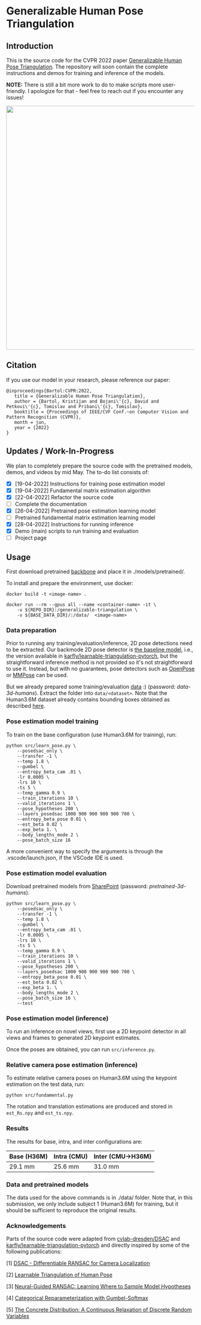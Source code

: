 # Generalizable Human Pose Triangulation

## Introduction

This is the source code for the CVPR 2022 paper [Generalizable Human Pose Triangulation](https://arxiv.org/abs/2110.00280).
The repository will soon contain the complete instructions and demos for training and inference of
the models. 

**NOTE:** There is still a bit more work to do to make scripts more user-friendly. I apologize for that - feel free to reach
out if you encounter any issues!

<img src="https://github.com/kristijanbartol/general-humans/blob/main/assets/transfer-learning-fig.png" width="650">

## Citation

If you use our model in your research, please reference our paper:

```
@inproceedings{Bartol:CVPR:2022,
   title = {Generalizable Human Pose Triangulation},
   author = {Bartol, Kristijan and Bojani\'{c}, David and Petkovi\'{c}, Tomislav and Pribani\'{c}, Tomislav},
   booktitle = {Proceedings of IEEE/CVF Conf.~on Computer Vision and Pattern Recognition (CVPR)},
   month = jun,
   year = {2022}
}
```

## Updates / Work-In-Progress

We plan to completely prepare the source code with the pretrained models, demos, and videos by mid May. The to-do list consists of:

- [X] [19-04-2022] Instructions for training pose estimation model
- [X] [19-04-2022] Fundamental matrix estimation algorithm
- [X] [22-04-2022] Refactor the source code
- [ ] Complete the documentation
- [X] [26-04-2022] Pretrained pose estimation learning model
- [ ] Pretrained fundamental matrix estimation learning model
- [X] [28-04-2022] Instructions for running inference
- [X] Demo (main) scripts to run training and evaluation
- [ ] Project page

## Usage

First download pretrained [backbone](https://github.com/karfly/learnable-triangulation-pytorch#model-zoo) and place it in ./models/pretrained/.

To install and prepare the environment, use docker:

```
docker build -t <image-name> .

docker run --rm --gpus all --name <container-name> -it \
	-v ${REPO_DIR}:/generalizable-triangulation \
	-v ${BASE_DATA_DIR}/:/data/  <image-name>
```

### Data preparation

Prior to running any training/evaluation/inference, 2D pose detections need to be extracted. Our backmode 2D pose detector is [the baseline model](https://github.com/microsoft/human-pose-estimation.pytorch), i.e., the version available in [karfly/learnable-triangulation-pytorch](https://github.com/karfly/learnable-triangulation-pytorch#model-zoo), but the straightforward inference method is not provided so it's not straightforward to use it. Instead, but with no guarantees, pose detectors such as [OpenPose](https://github.com/CMU-Perceptual-Computing-Lab/openpose) or [MMPose](https://github.com/open-mmlab/mmpose) can be used.

But we already prepared some training/evaluation [data](https://ferhr-my.sharepoint.com/:f:/g/personal/kbartol_fer_hr/Elo0eBbuQqhDmMYCypM5W3gBCYdxHiXIeavJ6lvzGzGMfg?e=BmXjV7) :) (password: _data-3d-humans_). Extract the folder into `data/<dataset>`. Note that the Human3.6M dataset already contains bounding boxes obtained as described [here](https://github.com/karfly/learnable-triangulation-pytorch/tree/master/mvn/datasets/human36m_preprocessing).

### Pose estimation model training

To train on the base configuration (use Human3.6M for training), run:

```
python src/learn_pose.py \
	--posedsac_only \
	--transfer -1 \
	--temp 1.8 \
	--gumbel \
	--entropy_beta_cam .01 \
	-lr 0.0005 \
	-lrs 10 \
	-ts 5 \
	--temp_gamma 0.9 \
	--train_iterations 10 \
	--valid_iterations 1 \
	--pose_hypotheses 200 \
	--layers_posedsac 1000 900 900 900 900 700 \
	--entropy_beta_pose 0.01 \
	--est_beta 0.02 \
	--exp_beta 1. \
	--body_lengths_mode 2 \
	--pose_batch_size 16
```

A more convenient way to specify the arguments is through the .vscode/launch.json, if the VSCode IDE is used.


### Pose estimation model evaluation

Download pretrained models from [SharePoint](https://ferhr-my.sharepoint.com/:f:/g/personal/kbartol_fer_hr/EkaiHg-8FuhDtHhL9_2vquwBdRB6JiscuEbv15tc7-HvuQ?e=PBSLl7) (password: _pretrained-3d-humans_).

```
python src/learn_pose.py \
	--posedsac_only \
	--transfer -1 \
	--temp 1.8 \
	--gumbel \
	--entropy_beta_cam .01 \
	-lr 0.0005 \
	-lrs 10 \
	-ts 5 \
	--temp_gamma 0.9 \
	--train_iterations 10 \
	--valid_iterations 1 \
	--pose_hypotheses 200 \
	--layers_posedsac 1000 900 900 900 900 700 \
	--entropy_beta_pose 0.01 \
	--est_beta 0.02 \
	--exp_beta 1. \
	--body_lengths_mode 2 \
	--pose_batch_size 16 \
	--test
```


### Pose estimation model (inference)

To run an inference on novel views, first use a 2D keypoint detector in all views and frames to generated 2D keypoint estimates. 

Once the poses are obtained, you can run `src/inference.py`.


### Relative camera pose estimation (inference)

To estimate relative camera poses on Human3.6M using the keypoint estimation on the test data, run:

```
python src/fundamental.py
```

The rotation and translation estimations are produced and stored in `est_Rs.npy` and `est_ts.npy`.

### Results

The results for base, intra, and inter configurations are:

| Base (H36M) | Intra (CMU) | Inter (CMU->H36M) |
| --- | --- | --- |
| 29.1 mm | 25.6 mm | 31.0 mm |


### Data and pretrained models

The data used for the above commands is in ./data/ folder. Note that, in this submission, we only 
include subject 1 (Human3.6M) for training, but it should be sufficient to reproduce
the original results.

### Acknowledgements

Parts of the source code were adapted from [cvlab-dresden/DSAC](https://github.com/cvlab-dresden/DSAC) and [karfly/learnable-triangulation-pytorch](https://github.com/karfly/learnable-triangulation-pytorch) and directly inspired by some of the following publications:

[1] [DSAC - Differentiable RANSAC for Camera Localization](https://arxiv.org/abs/1611.05705)

[2] [Learnable Triangulation of Human Pose](https://arxiv.org/abs/1905.05754)

[3] [Neural-Guided RANSAC: Learning Where to Sample Model Hypotheses](https://arxiv.org/abs/1905.04132)

[4] [Categorical Reparameterization with Gumbel-Softmax](https://arxiv.org/abs/1611.01144)

[5] [The Concrete Distribution: A Continuous Relaxation of Discrete Random Variables](https://arxiv.org/abs/1611.00712)

